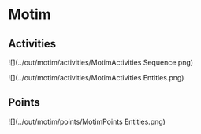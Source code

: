 # Motim

## Activities

![](../out/motim/activities/MotimActivities Sequence.png)

![](../out/motim/activities/MotimActivities Entities.png)

## Points

![](../out/motim/points/MotimPoints Entities.png)
